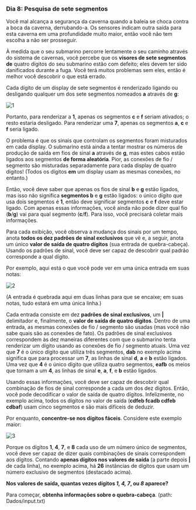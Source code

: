 ### Dia 8: Pesquisa de sete segmentos

Você mal alcança a segurança da caverna quando a baleia se choca contra a boca da caverna, derrubando-a. Os sensores indicam outra saída para esta caverna em uma profundidade muito maior, então você não tem escolha a não ser prosseguir.

À medida que o seu submarino percorre lentamente o seu caminho através do sistema de cavernas, você percebe que os **visores de sete segmentos de** quatro dígitos do seu submarino estão com defeito; eles devem ter sido danificados durante a fuga. Você terá muitos problemas sem eles, então é melhor você descobrir o que está errado.

Cada dígito de um display de sete segmentos é renderizado ligando ou desligando qualquer um dos sete segmentos nomeados **a** através de **g**:

![1](https://user-images.githubusercontent.com/57911863/146971541-36f24196-a5d7-4c10-9f2d-a2db8c8eeb99.png)

Portanto, para renderizar a **1**, apenas os segmentos **c** e **f** seriam ativados; o resto estaria desligado. Para renderizar uma **7**, apenas os segmentos **a**, **c** e **f** seria ligado.

O problema é que os sinais que controlam os segmentos foram misturados em cada display. O submarino está ainda a tentar mostrar os números de produção de saída em fios de sinal **a** através de **g**, mas estes cabos estão ligados aos segmentos **de forma aleatória**. Pior, as conexões de fio / segmento são misturadas separadamente para cada display de quatro dígitos! (Todos os dígitos **em** um display usam as mesmas conexões, no entanto.)

Então, você deve saber que apenas os fios de sinal **b** e **g** estão ligados, mas isso não significa **segmentos b** e **g** estão ligados: o único dígito que usa dois segmentos é **1**, então deve significar segmentos **c** e **f** deve estar ligado. Com apenas essas informações, você ainda não pode dizer qual fio (**b**/**g**) vai para qual segmento (**c**/**f**). Para isso, você precisará coletar mais informações.

Para cada exibição, você observa a mudança dos sinais por um tempo, anota **todos os dez padrões de sinal exclusivos** que vê e, a seguir, anota um único **valor de saída de quatro dígitos** (sua entrada de quebra-cabeça). Usando os padrões de sinal, você deve ser capaz de descobrir qual padrão corresponde a qual dígito.

Por exemplo, aqui está o que você pode ver em uma única entrada em suas notas:

![2](https://user-images.githubusercontent.com/57911863/146971555-1ad5f08d-6d5c-42aa-a32c-8935a7beb341.png)

(A entrada é quebrada aqui em duas linhas para que se encaixe; em suas notas, tudo estará em uma única linha.)

Cada entrada consiste em dez **padrões de sinal exclusivos**, um **|** delimitador e, finalmente, o **valor de saída de quatro dígitos**. Dentro de uma entrada, as mesmas conexões de fio / segmento são usadas (mas você não sabe quais são as conexões de fato). Os padrões de sinal exclusivos correspondem às dez maneiras diferentes com que o submarino tenta renderizar um dígito usando as conexões de fio / segmento atuais. Uma vez que **7** é o único dígito que utiliza três segmentos, **dab** no exemplo acima significa que para processar um **7**, as linhas de sinal **d**, **a** e **b** estão ligados. Uma vez que **4** é o único dígito que utiliza quatro segmentos, **eafb** os meios que tornam a um **4**, as linhas de sinal **e**, **a**, **f**, e **b** estão ligados.

Usando essas informações, você deve ser capaz de descobrir qual combinação de fios de sinal corresponde a cada um dos dez dígitos. Então, você pode decodificar o valor de saída de quatro dígitos. Infelizmente, no exemplo acima, todos os dígitos no valor de saída (**cdfeb fcadb cdfeb cdbaf**) usam cinco segmentos e são mais difíceis de deduzir.

Por enquanto, **concentre-se nos dígitos fáceis**. Considere este exemplo maior:

![3](https://user-images.githubusercontent.com/57911863/146971565-3c03aa14-2728-44d8-9fe9-5fad2d396b5e.png)

Porque os dígitos **1**, **4**, **7**, e **8** cada uso de um número único de segmentos, você deve ser capaz de dizer quais combinações de sinais correspondem aos dígitos. Contando **apenas dígitos nos valores de saída** (a parte depois **|** de cada linha), no exemplo acima, há **26** instâncias de dígitos que usam um número exclusivo de segmentos (destacado acima).

**Nos valores de saída, quantas vezes dígitos *1, 4, 7*, ou *8* aparece?**

Para começar, **obtenha informações sobre o quebra-cabeça**. (path: Dados/input.txt)
